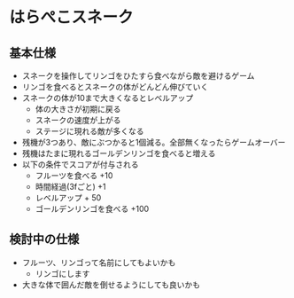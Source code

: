 はらぺこスネーク
==============

基本仕様
------------

- スネークを操作してリンゴをひたすら食べながら敵を避けるゲーム
- リンゴを食べるとスネークの体がどんどん伸びていく
- スネークの体が10まで大きくなるとレベルアップ
  - 体の大きさが初期に戻る
  - スネークの速度が上がる
  - ステージに現れる敵が多くなる
- 残機が3つあり、敵にぶつかると1個減る。全部無くなったらゲームオーバー
- 残機はたまに現れるゴールデンリンゴを食べると増える
- 以下の条件でスコアが付与される
  - フルーツを食べる +10
  - 時間経過(3fごと) +1
  - レベルアップ + 50
  - ゴールデンリンゴを食べる +100

検討中の仕様
------------

- フルーツ、リンゴって名前にしてもよいかも
  - リンゴにします
- 大きな体で囲んだ敵を倒せるようにしても良いかも